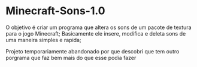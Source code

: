 # Minecraft-Sons-1.0

O objetivo é criar um programa que altera os sons de um pacote de textura para o jogo Minecraft;
Basicamente ele insere, modifica e deleta sons de uma maneira simples e rapida;

Projeto temporariamente abandonado por que descobri que tem outro porgrama que faz bem mais do que esse podia fazer
